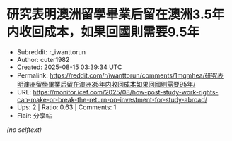 # 研究表明澳洲留學畢業后留在澳洲3.5年内收回成本，如果回國則需要9.5年

- Subreddit: r_iwanttorun
- Author: cuter1982
- Created: 2025-08-15 03:39:34 UTC
- Permalink: https://reddit.com/r/iwanttorun/comments/1mqmhea/研究表明澳洲留學畢業后留在澳洲35年内收回成本如果回國則需要95年/
- URL: https://monitor.icef.com/2025/08/how-post-study-work-rights-can-make-or-break-the-return-on-investment-for-study-abroad/
- Ups: 2 | Ratio: 0.63 | Comments: 1
- Flair: 分享帖

_(no selftext)_

